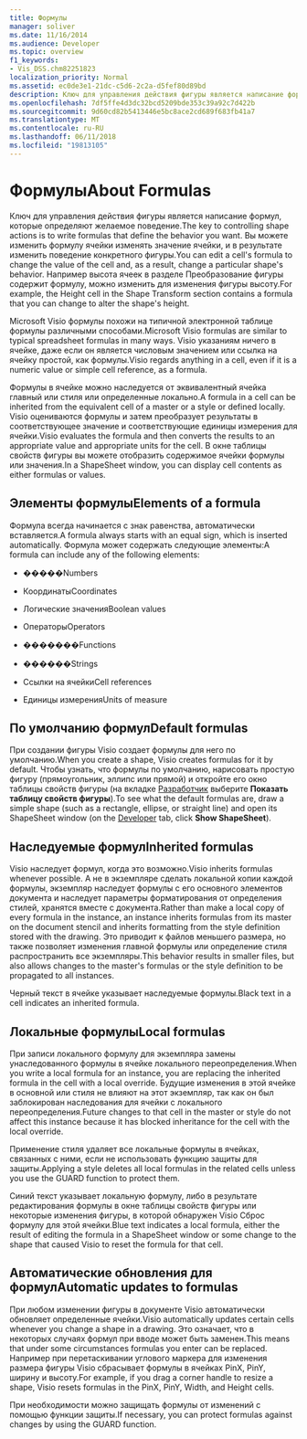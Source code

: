 ```yaml
---
title: Формулы
manager: soliver
ms.date: 11/16/2014
ms.audience: Developer
ms.topic: overview
f1_keywords:
- Vis_DSS.chm82251823
localization_priority: Normal
ms.assetid: ec0de3e1-21dc-c5d6-2c2a-d5fef80d89bd
description: Ключ для управления действия фигуры является написание формул, которые определяют желаемое поведение. Вы можете изменить формулу ячейки изменять значение ячейки, и в результате изменить поведение конкретного фигуры. Например высота ячеек в разделе Преобразование фигуры содержит формулу, можно изменить для изменения фигуры высоту.
ms.openlocfilehash: 7df5ffe4d3dc32bcd5209bde353c39a92c7d422b
ms.sourcegitcommit: 9d60cd82b5413446e5bc8ace2cd689f683fb41a7
ms.translationtype: MT
ms.contentlocale: ru-RU
ms.lasthandoff: 06/11/2018
ms.locfileid: "19813105"
---
```

# <a name="about-formulas"></a><span data-ttu-id="43639-105">Формулы</span><span class="sxs-lookup"><span data-stu-id="43639-105">About Formulas</span></span>

<span data-ttu-id="43639-106">Ключ для управления действия фигуры является написание формул, которые определяют желаемое поведение.</span><span class="sxs-lookup"><span data-stu-id="43639-106">The key to controlling shape actions is to write formulas that define the behavior you want.</span></span> <span data-ttu-id="43639-107">Вы можете изменить формулу ячейки изменять значение ячейки, и в результате изменить поведение конкретного фигуры.</span><span class="sxs-lookup"><span data-stu-id="43639-107">You can edit a cell's formula to change the value of the cell and, as a result, change a particular shape's behavior.</span></span> <span data-ttu-id="43639-108">Например высота ячеек в разделе Преобразование фигуры содержит формулу, можно изменить для изменения фигуры высоту.</span><span class="sxs-lookup"><span data-stu-id="43639-108">For example, the Height cell in the Shape Transform section contains a formula that you can change to alter the shape's height.</span></span>
  
<span data-ttu-id="43639-109">Microsoft Visio формулы похожи на типичной электронной таблице формулы различными способами.</span><span class="sxs-lookup"><span data-stu-id="43639-109">Microsoft Visio formulas are similar to typical spreadsheet formulas in many ways.</span></span> <span data-ttu-id="43639-110">Visio указаниям ничего в ячейке, даже если он является числовым значением или ссылка на ячейку простой, как формулы.</span><span class="sxs-lookup"><span data-stu-id="43639-110">Visio regards anything in a cell, even if it is a numeric value or simple cell reference, as a formula.</span></span>
  
<span data-ttu-id="43639-111">Формулы в ячейке можно наследуется от эквивалентный ячейка главный или стиля или определенные локально.</span><span class="sxs-lookup"><span data-stu-id="43639-111">A formula in a cell can be inherited from the equivalent cell of a master or a style or defined locally.</span></span> <span data-ttu-id="43639-112">Visio оцениваются формулы и затем преобразует результаты в соответствующее значение и соответствующие единицы измерения для ячейки.</span><span class="sxs-lookup"><span data-stu-id="43639-112">Visio evaluates the formula and then converts the results to an appropriate value and appropriate units for the cell.</span></span> <span data-ttu-id="43639-113">В окне таблицы свойств фигуры вы можете отобразить содержимое ячейки формулы или значения.</span><span class="sxs-lookup"><span data-stu-id="43639-113">In a ShapeSheet window, you can display cell contents as either formulas or values.</span></span>
  
## <a name="elements-of-a-formula"></a><span data-ttu-id="43639-114">Элементы формулы</span><span class="sxs-lookup"><span data-stu-id="43639-114">Elements of a formula</span></span>

<span data-ttu-id="43639-115">Формула всегда начинается с знак равенства, автоматически вставляется.</span><span class="sxs-lookup"><span data-stu-id="43639-115">A formula always starts with an equal sign, which is inserted automatically.</span></span> <span data-ttu-id="43639-116">Формула может содержать следующие элементы:</span><span class="sxs-lookup"><span data-stu-id="43639-116">A formula can include any of the following elements:</span></span>
  
- <span data-ttu-id="43639-117">�����</span><span class="sxs-lookup"><span data-stu-id="43639-117">Numbers</span></span>
    
- <span data-ttu-id="43639-118">Координаты</span><span class="sxs-lookup"><span data-stu-id="43639-118">Coordinates</span></span>
    
- <span data-ttu-id="43639-119">Логические значения</span><span class="sxs-lookup"><span data-stu-id="43639-119">Boolean values</span></span>
    
- <span data-ttu-id="43639-120">Операторы</span><span class="sxs-lookup"><span data-stu-id="43639-120">Operators</span></span>
    
- <span data-ttu-id="43639-121">�������</span><span class="sxs-lookup"><span data-stu-id="43639-121">Functions</span></span>
    
- <span data-ttu-id="43639-122">������</span><span class="sxs-lookup"><span data-stu-id="43639-122">Strings</span></span>
    
- <span data-ttu-id="43639-123">Ссылки на ячейки</span><span class="sxs-lookup"><span data-stu-id="43639-123">Cell references</span></span>
    
- <span data-ttu-id="43639-124">Единицы измерения</span><span class="sxs-lookup"><span data-stu-id="43639-124">Units of measure</span></span>
    
## <a name="default-formulas"></a><span data-ttu-id="43639-125">По умолчанию формул</span><span class="sxs-lookup"><span data-stu-id="43639-125">Default formulas</span></span>

<span data-ttu-id="43639-126">При создании фигуры Visio создает формулы для него по умолчанию.</span><span class="sxs-lookup"><span data-stu-id="43639-126">When you create a shape, Visio creates formulas for it by default.</span></span> <span data-ttu-id="43639-127">Чтобы узнать, что формулы по умолчанию, нарисовать простую фигуру (прямоугольник, эллипс или прямой) и откройте его окно таблицы свойств фигуры (на вкладке [Разработчик](run-in-developer-mode-display-the-developer-tab.md) выберите **Показать таблицу свойств фигуры**).</span><span class="sxs-lookup"><span data-stu-id="43639-127">To see what the default formulas are, draw a simple shape (such as a rectangle, ellipse, or straight line) and open its ShapeSheet window (on the [Developer](run-in-developer-mode-display-the-developer-tab.md) tab, click **Show ShapeSheet**).</span></span>
  
## <a name="inherited-formulas"></a><span data-ttu-id="43639-128">Наследуемые формул</span><span class="sxs-lookup"><span data-stu-id="43639-128">Inherited formulas</span></span>

<span data-ttu-id="43639-129">Visio наследует формул, когда это возможно.</span><span class="sxs-lookup"><span data-stu-id="43639-129">Visio inherits formulas whenever possible.</span></span> <span data-ttu-id="43639-130">А не в экземпляре сделать локальной копии каждой формулы, экземпляр наследует формулы с его основного элементов документа и наследует параметры форматирования от определения стилей, хранятся вместе с документа.</span><span class="sxs-lookup"><span data-stu-id="43639-130">Rather than make a local copy of every formula in the instance, an instance inherits formulas from its master on the document stencil and inherits formatting from the style definition stored with the drawing.</span></span> <span data-ttu-id="43639-131">Это приводит к файлов меньшего размера, но также позволяет изменения главной формулы или определение стиля распространить все экземпляры.</span><span class="sxs-lookup"><span data-stu-id="43639-131">This behavior results in smaller files, but also allows changes to the master's formulas or the style definition to be propagated to all instances.</span></span>
  
<span data-ttu-id="43639-132">Черный текст в ячейке указывает наследуемые формулы.</span><span class="sxs-lookup"><span data-stu-id="43639-132">Black text in a cell indicates an inherited formula.</span></span>
  
## <a name="local-formulas"></a><span data-ttu-id="43639-133">Локальные формулы</span><span class="sxs-lookup"><span data-stu-id="43639-133">Local formulas</span></span>

<span data-ttu-id="43639-134">При записи локального формулу для экземпляра замены унаследованного формулы в ячейке локального переопределения.</span><span class="sxs-lookup"><span data-stu-id="43639-134">When you write a local formula for an instance, you are replacing the inherited formula in the cell with a local override.</span></span> <span data-ttu-id="43639-135">Будущие изменения в этой ячейке в основной или стиля не влияют на этот экземпляр, так как он был заблокирован наследования для ячейки с локального переопределения.</span><span class="sxs-lookup"><span data-stu-id="43639-135">Future changes to that cell in the master or style do not affect this instance because it has blocked inheritance for the cell with the local override.</span></span>
  
<span data-ttu-id="43639-136">Применение стиля удаляет все локальные формулы в ячейках, связанных с ними, если не использовать функцию защиты для защиты.</span><span class="sxs-lookup"><span data-stu-id="43639-136">Applying a style deletes all local formulas in the related cells unless you use the GUARD function to protect them.</span></span>
  
<span data-ttu-id="43639-137">Синий текст указывает локальную формулу, либо в результате редактирования формулы в окне таблицы свойств фигуры или некоторые изменения фигуры, в которой обнаружен Visio Сброс формулу для этой ячейки.</span><span class="sxs-lookup"><span data-stu-id="43639-137">Blue text indicates a local formula, either the result of editing the formula in a ShapeSheet window or some change to the shape that caused Visio to reset the formula for that cell.</span></span>
  
## <a name="automatic-updates-to-formulas"></a><span data-ttu-id="43639-138">Автоматические обновления для формул</span><span class="sxs-lookup"><span data-stu-id="43639-138">Automatic updates to formulas</span></span>

 <span data-ttu-id="43639-139">При любом изменении фигуры в документе Visio автоматически обновляет определенные ячейки.</span><span class="sxs-lookup"><span data-stu-id="43639-139">Visio automatically updates certain cells whenever you change a shape in a drawing.</span></span> <span data-ttu-id="43639-140">Это означает, что в некоторых случаях формул при вводе может быть заменен.</span><span class="sxs-lookup"><span data-stu-id="43639-140">This means that under some circumstances formulas you enter can be replaced.</span></span> <span data-ttu-id="43639-141">Например при перетаскивании углового маркера для изменения размера фигуры Visio сбрасывает формулы в ячейках PinX, PinY, ширину и высоту.</span><span class="sxs-lookup"><span data-stu-id="43639-141">For example, if you drag a corner handle to resize a shape, Visio resets formulas in the PinX, PinY, Width, and Height cells.</span></span> 
  
<span data-ttu-id="43639-142">При необходимости можно защищать формулы от изменений с помощью функции защиты.</span><span class="sxs-lookup"><span data-stu-id="43639-142">If necessary, you can protect formulas against changes by using the GUARD function.</span></span>
  

